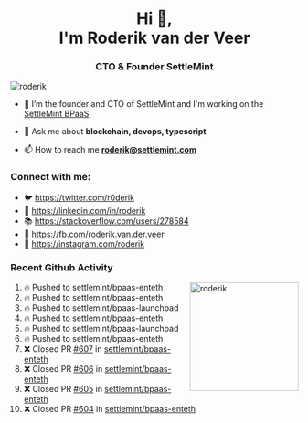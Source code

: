 <h1 align="center">Hi 👋,<br/> I'm Roderik van der Veer</h1>
<h3 align="center">CTO & Founder SettleMint</h3>

<p align="left"> <img src="https://komarev.com/ghpvc/?username=roderik" alt="roderik" /> </p>

- 🔭 I’m the founder and CTO of SettleMint and I'm working on the [SettleMint BPaaS](https://settlemint.com)

- 💬 Ask me about **blockchain, devops, typescript**

- 📫 How to reach me **roderik@settlemint.com**



### Connect with me:

- 🐦 https://twitter.com/r0derik
- 🏢 https://linkedin.com/in/roderik
- 📚 https://stackoverflow.com/users/278584
- 🙊 https://fb.com/roderik.van.der.veer
- 📸 https://instagram.com/roderik

### Recent Github Activity
<img src="https://github-readme-stats.vercel.app/api?username=roderik&show_icons=true&count_private=true" alt="roderik" align="right" height="190" />

<!--START_SECTION:activity-->
1. 🔥 Pushed to settlemint/bpaas-enteth
2. 🔥 Pushed to settlemint/bpaas-enteth
3. 🔥 Pushed to settlemint/bpaas-launchpad
4. 🔥 Pushed to settlemint/bpaas-enteth
5. 🔥 Pushed to settlemint/bpaas-launchpad
6. 🔥 Pushed to settlemint/bpaas-enteth
7. ❌ Closed PR [#607](https://github.com/settlemint/bpaas-enteth/pull/607) in [settlemint/bpaas-enteth](https://github.com/settlemint/bpaas-enteth)
8. ❌ Closed PR [#606](https://github.com/settlemint/bpaas-enteth/pull/606) in [settlemint/bpaas-enteth](https://github.com/settlemint/bpaas-enteth)
9. ❌ Closed PR [#605](https://github.com/settlemint/bpaas-enteth/pull/605) in [settlemint/bpaas-enteth](https://github.com/settlemint/bpaas-enteth)
10. ❌ Closed PR [#604](https://github.com/settlemint/bpaas-enteth/pull/604) in [settlemint/bpaas-enteth](https://github.com/settlemint/bpaas-enteth)
<!--END_SECTION:activity-->